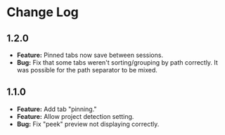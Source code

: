 # Change Log

## 1.2.0
* **Feature:** Pinned tabs now save between sessions.
* **Bug:** Fix that some tabs weren't sorting/grouping by path correctly. It was possible for the path separator to be mixed.

## 1.1.0
* **Feature:** Add tab "pinning."
* **Feature:** Allow project detection setting.
* **Bug:** Fix "peek" preview not displaying correctly.
